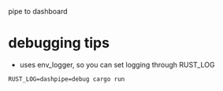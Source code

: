 pipe to dashboard

# debugging tips
* uses env_logger, so you can set logging through RUST_LOG
```
RUST_LOG=dashpipe=debug cargo run 
```